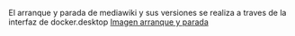 El arranque y parada de mediawiki y sus versiones se realiza a traves de la interfaz de docker.desktop
[Imagen arranque y parada](Arranqueyparada.png)
